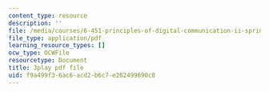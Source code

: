 ```yaml
---
content_type: resource
description: ''
file: /media/courses/6-451-principles-of-digital-communication-ii-spring-2005/f9a499f36ac6acd2b6c7e262499690c8_eyqoHN4-4jg.pdf
file_type: application/pdf
learning_resource_types: []
ocw_type: OCWFile
resourcetype: Document
title: 3play pdf file
uid: f9a499f3-6ac6-acd2-b6c7-e262499690c8
---
```

